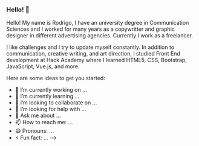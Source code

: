 ### Hello! 👋

Hello! My name is Rodrigo, I have an university degree in Communication Sciences and I worked for many years as a copywritter and graphic designer in different advertising agencies. Currently I work as a freelancer.

I like challenges and I try to update myself constantly. In addition to communication, creative writing, and art direction, I studied Front End development at Hack Academy where I learned HTML5, CSS, Bootstrap, JavaScript, Vue.js, and more.

Here are some ideas to get you started:

- 🔭 I’m currently working on ...
- 🌱 I’m currently learning ...
- 👯 I’m looking to collaborate on ...
- 🤔 I’m looking for help with ...
- 💬 Ask me about ...
- 📫 How to reach me: ...
- 😄 Pronouns: ...
- ⚡ Fun fact: ...
-->

